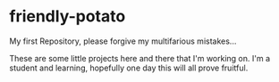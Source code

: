 # friendly-potato
My first Repository, please forgive my multifarious mistakes...

These are some little projects here and there that I'm working on. I'm a student and learning, hopefully one day this will all prove fruitful.
